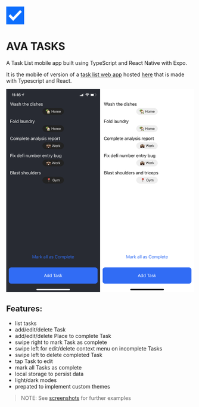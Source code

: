 ![AVA Tasks logo][logo]
# AVA TASKS

A Task List mobile app built using TypeScript and React Native with Expo.

It is the mobile of version of a [task list web app][ts-web] hosted [here](avtaskapp.netlify.app) that is made with Typescript and React.

![task-list]

## Features:
- list tasks
- add/edit/delete Task
- add/edit/delete Place to complete Task
- swipe right to mark Task as complete
- swipe left for edit/delete context menu on incomplete Tasks
- swipe left to delete completed Task
- tap Task to edit
- mark all Tasks as complete
- local storage to persist data 
- light/dark modes
- prepated to implement custom themes

> NOTE: See [screenshots](img) for further examples

[logo]: ./assets/favicon.png "AVA Tasks"
[task-list]: ./img/tasks_colorschemes.png "Task List"
[img]: ./img
[ts-web]: https://github.com/adrianve-dev/task-app